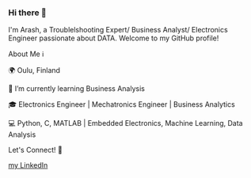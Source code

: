 ### Hi there 👋

I'm Arash, a Troublelshooting Expert/ Business Analyst/ Electronics Engineer passionate about DATA. Welcome to my GitHub profile!

About Me ℹ️

🌍 Oulu, Finland

🌱 I’m currently learning Business Analysis

🎓 Electronics Engineer | Mechatronics Engineer | Business Analytics

💻 Python, C, MATLAB | Embedded Electronics, Machine Learning, Data Analysis

Let's Connect! 🤝

[my LinkedIn](https://www.linkedin.com/in/arash-nedaei/)
